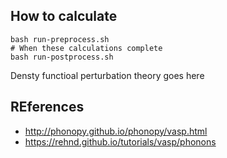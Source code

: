 ## How to calculate

```
bash run-preprocess.sh
# When these calculations complete
bash run-postprocess.sh
```
Densty functioal perturbation theory goes here


## REferences
* http://phonopy.github.io/phonopy/vasp.html
* https://rehnd.github.io/tutorials/vasp/phonons